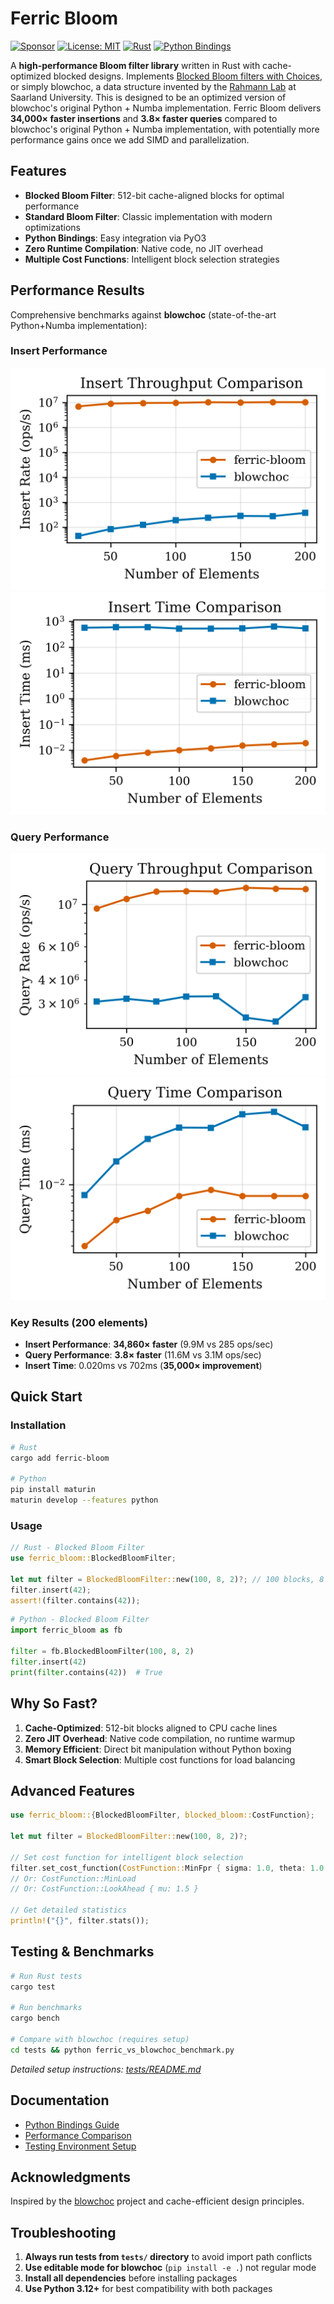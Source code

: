 # Ferric Bloom

[![Sponsor](https://img.shields.io/badge/Sponsor-❤️-pink.svg)](https://github.com/sponsors/jadidbourbaki)
[![License: MIT](https://img.shields.io/badge/License-MIT-yellow.svg)](https://opensource.org/licenses/MIT)
[![Rust](https://img.shields.io/badge/rust-1.70%2B-brightgreen.svg)](https://www.rust-lang.org)
[![Python Bindings](https://img.shields.io/badge/python-3.8%2B-blue.svg)](https://www.python.org)

A **high-performance Bloom filter library** written in Rust with cache-optimized blocked designs. Implements [Blocked Bloom filters with Choices](https://arxiv.org/abs/2501.18977), or simply blowchoc, a data structure invented by the [Rahmann Lab](https://www.rahmannlab.de/index.html) at Saarland University. This is designed to be an optimized version of blowchoc's original Python + Numba implementation. Ferric Bloom delivers **34,000× faster insertions** and **3.8× faster queries** compared to blowchoc's original Python + Numba implementation, with potentially more performance gains once we add SIMD and parallelization.

## Features

- **Blocked Bloom Filter**: 512-bit cache-aligned blocks for optimal performance
- **Standard Bloom Filter**: Classic implementation with modern optimizations  
- **Python Bindings**: Easy integration via PyO3
- **Zero Runtime Compilation**: Native code, no JIT overhead
- **Multiple Cost Functions**: Intelligent block selection strategies

## Performance Results

Comprehensive benchmarks against **blowchoc** (state-of-the-art Python+Numba implementation):

### Insert Performance
![Insert Throughput](tests/ferric_vs_blowchoc_insert_throughput.png)
![Insert Time](tests/ferric_vs_blowchoc_insert_time.png)

### Query Performance  
![Query Throughput](tests/ferric_vs_blowchoc_query_throughput.png)
![Query Time](tests/ferric_vs_blowchoc_query_time.png)

### Key Results (200 elements)
- **Insert Performance**: **34,860× faster** (9.9M vs 285 ops/sec)
- **Query Performance**: **3.8× faster** (11.6M vs 3.1M ops/sec)  
- **Insert Time**: 0.020ms vs 702ms (**35,000× improvement**)

## Quick Start

### Installation

```bash
# Rust
cargo add ferric-bloom

# Python  
pip install maturin
maturin develop --features python
```

### Usage

```rust
// Rust - Blocked Bloom Filter
use ferric_bloom::BlockedBloomFilter;

let mut filter = BlockedBloomFilter::new(100, 8, 2)?; // 100 blocks, 8 bits/key, 2 choices
filter.insert(42);
assert!(filter.contains(42));
```

```python
# Python - Blocked Bloom Filter  
import ferric_bloom as fb

filter = fb.BlockedBloomFilter(100, 8, 2)
filter.insert(42)
print(filter.contains(42))  # True
```

## Why So Fast?

1. **Cache-Optimized**: 512-bit blocks aligned to CPU cache lines
2. **Zero JIT Overhead**: Native code compilation, no runtime warmup
3. **Memory Efficient**: Direct bit manipulation without Python boxing
4. **Smart Block Selection**: Multiple cost functions for load balancing

## Advanced Features

```rust
use ferric_bloom::{BlockedBloomFilter, blocked_bloom::CostFunction};

let mut filter = BlockedBloomFilter::new(100, 8, 2)?;

// Set cost function for intelligent block selection
filter.set_cost_function(CostFunction::MinFpr { sigma: 1.0, theta: 1.0 });
// Or: CostFunction::MinLoad
// Or: CostFunction::LookAhead { mu: 1.5 }

// Get detailed statistics
println!("{}", filter.stats());
```

## Testing & Benchmarks

```bash
# Run Rust tests
cargo test

# Run benchmarks  
cargo bench

# Compare with blowchoc (requires setup)
cd tests && python ferric_vs_blowchoc_benchmark.py
```

*Detailed setup instructions: [tests/README.md](tests/README.md)*

## Documentation

- [Python Bindings Guide](PYTHON_BINDINGS.md)
- [Performance Comparison](COMPARISON.md)
- [Testing Environment Setup](tests/README.md)

## Acknowledgments

Inspired by the [blowchoc](https://github.com/BloomfilterTeam/blowchoc-filters) project and cache-efficient design principles.

## Troubleshooting

1. **Always run tests from `tests/` directory** to avoid import path conflicts
2. **Use editable mode for blowchoc** (`pip install -e .`) not regular mode
3. **Install all dependencies** before installing packages
4. **Use Python 3.12+** for best compatibility with both packages